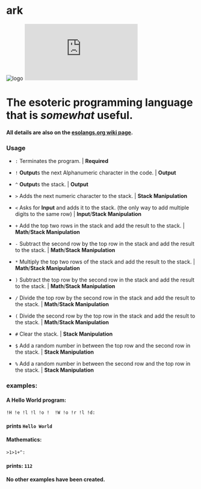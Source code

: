 # ark
![logo](https://esolangs.org/w/images/c/c9/Ark_logo.png)
[![Download ark](https://sourceforge.net/sflogo.php?type=16&group_id=3394501)](https://sourceforge.net/p/ark-pl/)
# The esoteric programming language that is *somewhat* useful.
#### All details are also on the [esolangs.org wiki page](https://esolangs.org/wiki/ark).
### Usage

 - `:`  Terminates the program. | **Required**

- `!`  **Output**s the next Alphanumeric character in the code. | **Output**

- `^`  **Output**s the stack. | **Output**

- `>`  Adds the next numeric character to the stack. | **Stack Manipulation**

- `<`  Asks for **Input** and adds it to the stack. (the only way to add multiple digits to the same row) | **Input**/**Stack Manipulation**

- `+`  Add the top two rows in the stack and add the result to the stack. | **Math**/**Stack Manipulation**

- `-`  Subtract the second row by the top row in the stack and add the result to the stack. | **Math**/**Stack Manipulation**

- `*`  Multiply the top two rows of the stack and add the result to the stack. | **Math**/**Stack Manipulation**

- `)`  Subtract the top row by the second row in the stack and add the result to the stack. | **Math**/**Stack Manipulation**

- `/`  Divide the top row by the second row in the stack and add the result to the stack. | **Math**/**Stack Manipulation**

- `(`  Divide the second row by the top row in the stack and add the result to the stack. | **Math**/**Stack Manipulation**

- `#`  Clear the stack. | **Stack Manipulation**

- `$`  Add a random number in between the top row and the second row in the stack. | **Stack Manipulation**

- `%`  Add a random number in between the second row and the top row in the stack. | **Stack Manipulation**
### examples:
#### A Hello World program:
`!H !e !l !l !o !  !W !o !r !l !d:`
#### prints `Hello World`
#### Mathematics:
`>1>1+^:`
#### prints: `112`

#### No other examples have been created.
